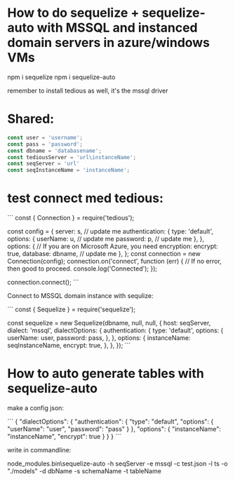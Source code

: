 # How to do sequelize + sequelize-auto with MSSQL and instanced domain servers in azure/windows VMs

npm i sequelize
npm i sequelize-auto

remember to install tedious as well, it's the mssql driver

# Shared:

```javascript
const user = 'username';
const pass = 'password';
const dbname = 'databasename';
const tediousServer = 'url\instanceName';
const seqServer = 'url'
const seqInstanceName = 'instanceName';
```

# test connect med tedious:

´´´
const { Connection } = require('tedious');

const config = {
  server: s, // update me
  authentication: {
    type: 'default',
    options: {
      userName: u, // update me
      password: p, // update me
    },
  },
  options: {
    // If you are on Microsoft Azure, you need encryption:
    encrypt: true,
    database: dbname, // update me
  },
};
const connection = new Connection(config);
connection.on('connect', function (err) {
  // If no error, then good to proceed.
  console.log('Connected');
});

connection.connect();
´´´

Connect to MSSQL domain instance with sequlize:

´´´
const { Sequelize } = require('sequelize');

const sequelize = new Sequelize(dbname, null, null, {
  host: seqServer,
  dialect: 'mssql',
  dialectOptions: {
    authentication: {
      type: 'default',
      options: {
        userName: user,
        password: pass,
      },
    },
    options: {
      instanceName: seqInstanceName,
      encrypt: true,
    },
  },
});
´´´

# How to auto generate tables with sequelize-auto

make a config json:

´´´
{
  "dialectOptions": {
    "authentication": {
      "type": "default",
      "options": {
        "userName": "user",
        "password": "pass"
      }
    },
    "options": {
      "instanceName": "instanceName",
      "encrypt": true
    }
    }
}
´´´

write in commandline:

node_modules\.bin\sequelize-auto -h seqServer -e mssql -c test.json -l ts -o "./models" -d dbName -s schemaName -t tableName
